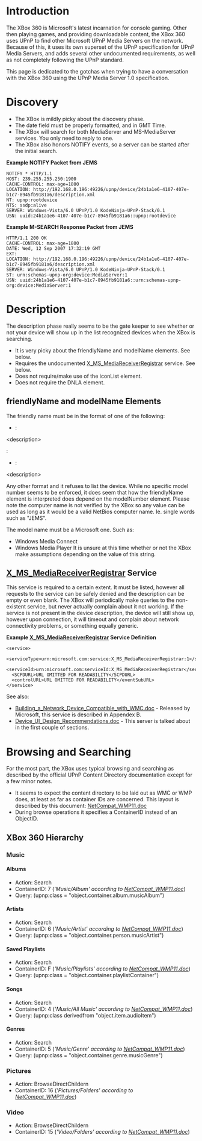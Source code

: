 # Introduction #

The XBox 360 is Microsoft's latest incarnation for console gaming. Other then playing games, and providing downloadable content, the XBox 360 uses UPnP to find other Microsoft UPnP Media Servers on the network. Because of this, it uses its own superset of the UPnP specification for UPnP Media Servers, and adds several other undocumented requirements, as well as not completely following the UPnP standard.

This page is dedicated to the gotchas when trying to have a conversation with the XBox 360 using the UPnP Media Server 1.0 specification.

# Discovery #
  * The XBox is mildly picky about the discovery phase.
  * The date field must be properly formatted, and in GMT Time.
  * The XBox will search for both MediaServer and MS-MediaServer services. You only need to reply to one.
  * The XBox also honors NOTIFY events, so a server can be started after the initial search.

**Example NOTIFY Packet from JEMS**
```
NOTIFY * HTTP/1.1
HOST: 239.255.255.250:1900
CACHE-CONTROL: max-age=1800
LOCATION: http://192.168.0.196:49226/upnp/device/24b1a1e6-4107-407e-b1c7-8945fb9181a6/description.xml
NT: upnp:rootdevice
NTS: ssdp:alive
SERVER: Windows-Vista/6.0 UPnP/1.0 KodeNinja-UPnP-Stack/0.1
USN: uuid:24b1a1e6-4107-407e-b1c7-8945fb9181a6::upnp:rootdevice
```

**Example M-SEARCH Response Packet from JEMS**
```
HTTP/1.1 200 OK
CACHE-CONTROL: max-age=1800
DATE: Wed, 12 Sep 2007 17:32:19 GMT
EXT: 
LOCATION: http://192.168.0.196:49226/upnp/device/24b1a1e6-4107-407e-b1c7-8945fb9181a6/description.xml
SERVER: Windows-Vista/6.0 UPnP/1.0 KodeNinja-UPnP-Stack/0.1
ST: urn:schemas-upnp-org:device:MediaServer:1
USN: uuid:24b1a1e6-4107-407e-b1c7-8945fb9181a6::urn:schemas-upnp-org:device:MediaServer:1
```

# Description #

The description phase really seems to be the gate keeper to see whether or not your device will show up in the list recognized devices when the XBox is searching.

  * It is very picky about the friendlyName and modelName elements. See below.
  * Requires the undocumented [X\_MS\_MediaReceiverRegistrar](X_MS_MediaReceiverRegistrar.md) service. See below.
  * Does not require/make use of the iconList element.
  * Does not require the DNLA element.

## friendlyName and modelName Elements ##

The friendly name must be in the format of one of the following:
  * <computer name> : 

&lt;description&gt;

 : <model name>
  * <computer name> : 

&lt;description&gt;


Any other format and it refuses to list the device. While no specific model number seems to be enforced, it does seem that how the friendlyName element is interpreted does depend on the modelNumber element.
Please note the computer name is not verified by the XBox so any value can be used as long as it would be a valid NetBios computer name. Ie. single words such as "JEMS".

The model name must be a Microsoft one. Such as:
  * Windows Media Connect
  * Windows Media Player
It is unsure at this time whether or not the XBox make assumptions depending on the value of this string.

## [X\_MS\_MediaReceiverRegistrar](X_MS_MediaReceiverRegistrar.md) Service ##

This service is required to a certain extent. It must be listed, however all requests to the service can be safely denied and the description can be empty or even blank. The XBox will periodically make queries to the non-existent service, but never actually complain about it not working.
If the service is not present in the device description, the device will still show up, however upon connection, it will timeout and complain about network connectivity problems, or something equally generic.

**Example [X\_MS\_MediaReceiverRegistrar](X_MS_MediaReceiverRegistrar.md) Service Definition**
```
<service>
  <serviceType>urn:microsoft.com:service:X_MS_MediaReceiverRegistrar:1</serviceType>
  <serviceId>urn:microsoft.com:serviceId:X_MS_MediaReceiverRegistrar</serviceId>
  <SCPDURL>URL OMITTED FOR READABILITY</SCPDURL>
  <controlURL>URL OMITTED FOR READABILITY</eventSubURL>
</service>
```

See also:
  * [Building\_a\_Network\_Device\_Compatible\_with\_WMC.doc](http://download.microsoft.com/download/6/5/d/65d7bd40-8b73-4b7c-a3ca-da04f2535421/Building_a_Network_Device_Compatible_with_WMC.doc) - Released by Microsoft, this service is described in Appendex B.
  * [Device\_UI\_Design\_Recommendations.doc](http://download.microsoft.com/download/6/5/d/65d7bd40-8b73-4b7c-a3ca-da04f2535421/Device_UI_Design_Recommendations.doc) - This server is talked about in the first couple of sections.
# Browsing and Searching #

For the most part, the XBox uses typical browsing and searching as described by the official UPnP Content Directory documentation except for a few minor notes.

  * It seems to expect the content directory to be laid out as WMC or WMP does, at least as far as container IDs are concerned. This layout is described by this document: [NetCompat\_WMP11.doc](http://download.microsoft.com/download/0/0/b/00bba048-35e6-4e5b-a3dc-36da83cbb0d1/NetCompat_WMP11.doc)
  * During browse operations it specifies a ContainerID instead of an ObjectID.

## XBox 360 Hierarchy ##

### Music ###
#### Albums ####
  * Action: Search
  * ContainerID: 7 (_'Music/Album' according to [NetCompat\_WMP11.doc](http://download.microsoft.com/download/0/0/b/00bba048-35e6-4e5b-a3dc-36da83cbb0d1/NetCompat_WMP11.doc)_)
  * Query: (upnp:class = "object.container.album.musicAlbum")

#### Artists ####
  * Action: Search
  * ContainerID: 6 (_'Music/Artist' according to [NetCompat\_WMP11.doc](http://download.microsoft.com/download/0/0/b/00bba048-35e6-4e5b-a3dc-36da83cbb0d1/NetCompat_WMP11.doc)_)
  * Query: (upnp:class = "object.container.person.musicArtist")

#### Saved Playlists ####
  * Action: Search
  * ContainerID: F (_'Music/Playlists' according to [NetCompat\_WMP11.doc](http://download.microsoft.com/download/0/0/b/00bba048-35e6-4e5b-a3dc-36da83cbb0d1/NetCompat_WMP11.doc)_)
  * Query: (upnp:class = "object.container.playlistContainer")

#### Songs ####
  * Action: Search
  * ContainerID: 4 (_'Music/All Music' according to [NetCompat\_WMP11.doc](http://download.microsoft.com/download/0/0/b/00bba048-35e6-4e5b-a3dc-36da83cbb0d1/NetCompat_WMP11.doc)_)
  * Query: (upnp:class derivedfrom "object.item.audioItem")

#### Genres ####
  * Action: Search
  * ContainerID: 5 (_'Music/Genre' according to [NetCompat\_WMP11.doc](http://download.microsoft.com/download/0/0/b/00bba048-35e6-4e5b-a3dc-36da83cbb0d1/NetCompat_WMP11.doc)_)
  * Query: (upnp:class = "object.container.genre.musicGenre")

### Pictures ###
  * Action: BrowseDirectChildern
  * ContainerID: 16 (_'Pictures/Folders' according to [NetCompat\_WMP11.doc](http://download.microsoft.com/download/0/0/b/00bba048-35e6-4e5b-a3dc-36da83cbb0d1/NetCompat_WMP11.doc)_)

### Video ###
  * Action: BrowseDirectChildern
  * ContainerID: 15 (_'Video/Folders' according to [NetCompat\_WMP11.doc](http://download.microsoft.com/download/0/0/b/00bba048-35e6-4e5b-a3dc-36da83cbb0d1/NetCompat_WMP11.doc)_)






